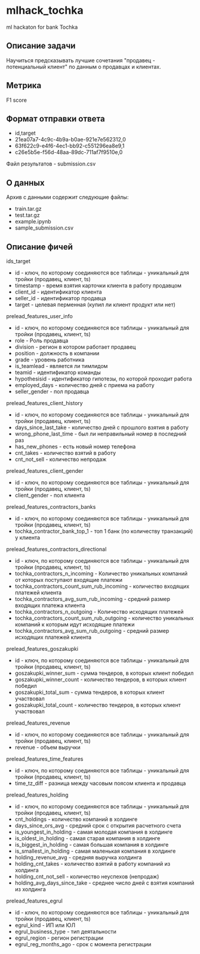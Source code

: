 # mlhack_tochka
ml hackaton for bank Tochka

## Описание задачи
Научиться предсказывать лучшие сочетания "продавец - потенциальный клиент" по данным о продавцах и клиентах.

## Метрика
F1 score

## Формат отправки ответа
- id,target
- 21ea07a7-4c9c-4b9a-b0ae-921e7e562312,0
- 63f622c9-e4f6-4ec1-bb92-c551296ea8e9,1
- c26e5b5e-f56d-48aa-89dc-711af7f9510e,0

Файл результатов - submission.csv

## О данных
Архив с данными содержит следующие файлы:
- train.tar.gz
- test.tar.gz
- example.ipynb
- sample_submission.csv

## Описание фичей
ids_target

- id - ключ, по которому соединяются все таблицы - уникальный для тройки (продавец, клиент, ts)
- timestamp - время взятия карточки клиента в работу продавцом
- client_id - идентификатор клиента
- seller_id - идентификатор продавца
- target - целевая перменная (купил ли клиент продукт или нет)

prelead_features_user_info

- id - ключ, по которому соединяются все таблицы - уникальный для тройки (продавец, клиент, ts)
- role - Роль продавца
- division - регион в котором работает продавец
- position - должность в компании
- grade - уровень работника
- is_teamlead - является ли тимлидом
- teamid - идентификатор команды
- hypothesisid - идентификатор гипотезы, по которой проходит работа
- employed_days - количество дней с приема на работу
- seller_gender - пол продавца

prelead_features_client_history

- id - ключ, по которому соединяются все таблицы - уникальный для тройки (продавец, клиент, ts)
- days_since_last_take - количество дней с прошлого взятия в работу
- wrong_phone_last_time - был ли неправильный номер в последний раз
- has_new_phones - есть новый номер телефона
- cnt_takes - количество взятий в работу
- cnt_not_sell - количество непродаж

prelead_features_client_gender

- id - ключ, по которому соединяются все таблицы - уникальный для тройки (продавец, клиент, ts)
- client_gender - пол клиента

prelead_features_contractors_banks

- id - ключ, по которому соединяются все таблицы - уникальный для тройки (продавец, клиент, ts)
- tochka_contractor_bank_top_1 - топ 1 банк (по количеству транзакций) у клиента

prelead_features_contractors_directional

- id - ключ, по которому соединяются все таблицы - уникальный для тройки (продавец, клиент, ts)
- tochka_contractors_n_incoming - Количество уникальных компаний от которых поступают входящие платежи
- tochka_contractors_count_sum_rub_incoming - количество входящих платежей клиента
- tochka_contractors_avg_sum_rub_incoming - средний размер входящих платежа клиента
- tochka_contractors_n_outgoing - Количество исходящих платежей
- tochka_contractors_count_sum_rub_outgoing - количество уникальных компаний к которым идут исходящие платежи
- tochka_contractors_avg_sum_rub_outgoing - средний размер исходящих платежей клиента

prelead_features_goszakupki

- id - ключ, по которому соединяются все таблицы - уникальный для тройки (продавец, клиент, ts)
- goszakupki_winner_sum - сумма тендеров, в которых клиент победил
- goszakupki_winner_count - количество тендеров, в которых клиент победил
- goszakupki_total_sum - сумма тендеров, в которых клиент участвовал
- goszakupki_total_count - количество тендеров, в которых клиент участвовал

prelead_features_revenue

- id - ключ, по которому соединяются все таблицы - уникальный для тройки (продавец, клиент, ts)
- revenue - объем выручки

prelead_features_time_features

- id - ключ, по которому соединяются все таблицы - уникальный для тройки (продавец, клиент, ts)
- time_tz_diff - разница между часовым поясом клиента и продавца

prelead_features_holding

- id - ключ, по которому соединяются все таблицы - уникальный для тройки (продавец, клиент, ts)
- cnt_holdings - количество компаний в холдинге
- days_since_ors_avg - средний срок с открытия расчетного счета
- is_youngest_in_holding - самая молодая компания в холдинге
- is_oldest_in_holding - самая старая компания в холдинге
- is_biggest_in_holding - самая большая компания в холдинге
- is_smallest_in_holding - самая маленькая компания в холдинге
- holding_revenue_avg - средняя выручка холдинга
- holding_cnt_takes - количество взятий в работу компаний из холдинга
- holding_cnt_not_sell - количество неуспехов (непродаж)
- holding_avg_days_since_take - среднее число дней с взятия компаний из холдинга

prelead_features_egrul

- id - ключ, по которому соединяются все таблицы - уникальный для тройки (продавец, клиент, ts)
- egrul_kind - ИП или ЮЛ
- egrul_business_type - тип деятальности
- egrul_region - регион регистрации
- egrul_reg_months_ago - срок с момента регистрации
